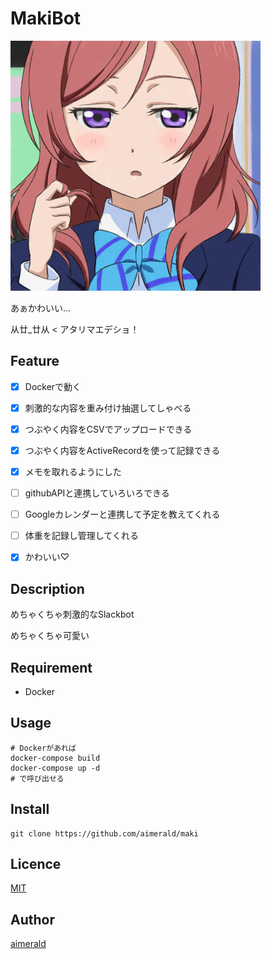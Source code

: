 MakiBot
====

![西木野真姫ちゃんのアイコン](https://github.com/aimerald/maki_bot/blob/master/images/maki.png)

あぁかわいい...

从廿_廿从 < アタリマエデショ！

## Feature

* [x] Dockerで動く

* [x] 刺激的な内容を重み付け抽選してしゃべる

* [x] つぶやく内容をCSVでアップロードできる

* [x] つぶやく内容をActiveRecordを使って記録できる

* [x] メモを取れるようにした

* [ ] githubAPIと連携していろいろできる

* [ ] Googleカレンダーと連携して予定を教えてくれる

* [ ] 体重を記録し管理してくれる

* [x] かわいい♡

## Description

めちゃくちゃ刺激的なSlackbot

めちゃくちゃ可愛い

## Requirement

* Docker

## Usage

```
# Dockerがあれば
docker-compose build
docker-compose up -d
# で呼び出せる
```

## Install

```
git clone https://github.com/aimerald/maki
```

## Licence

[MIT](https://github.com/tcnksm/tool/blob/master/LICENCE)

## Author

[aimerald](https://github.com/aimerald)
